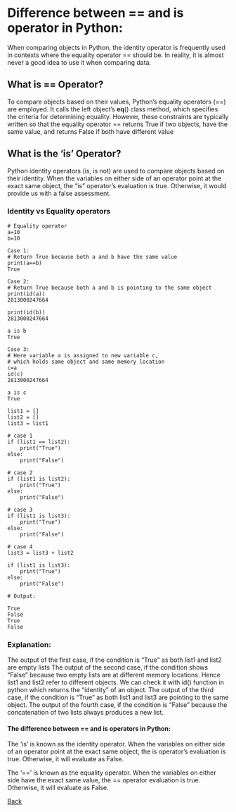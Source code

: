 # Difference between == and is operator in Python:
When comparing objects in Python, the identity operator is frequently used in contexts where the equality operator == should be. In reality, it is almost never a good idea to use it when comparing data.

## What is == Operator?
To compare objects based on their values, Python’s equality operators (==) are employed. It calls the left object’s __eq__() class method, which specifies the criteria for determining equality. However, these constraints are typically written so that the equality operator == returns True if two objects, have the same value, and returns False if both have different value

## What is the ‘is’ Operator?
Python identity operators (is, is not) are used to compare objects based on their identity. When the variables on either side of an operator point at the exact same object, the “is” operator’s evaluation is true. Otherwise, it would provide us with a false assessment.

### Identity vs Equality operators
```
# Equality operator
a=10
b=10

Case 1:
# Return True because both a and b have the same value
print(a==b)
True

Case 2:
# Return True because both a and b is pointing to the same object   
print(id(a))
2813000247664   

print(id(b))
2813000247664    

a is b
True

Case 3:
# Here variable a is assigned to new variable c, 
# which holds same object and same memory location
c=a       
id(c)
2813000247664

a is c     
True

```

```
list1 = []
list2 = []
list3 = list1

# case 1
if (list1 == list2):
	print("True")
else:
	print("False")

# case 2
if (list1 is list2):
	print("True")
else:
	print("False")

# case 3
if (list1 is list3):
	print("True")
else: 
	print("False")
	
# case 4
list3 = list3 + list2

if (list1 is list3):
	print("True")
else: 
	print("False")

# Output:

True
False
True
False
```
### Explanation:

The output of the first case, if the condition is “True” as both list1 and list2 are empty lists
The output of the second case, if the condition shows “False” because two empty lists are at different memory locations. Hence list1 and list2 refer to different objects. We can check it with id() function in python which returns the “identity” of an object.
The output of the third case, if the condition is “True” as both list1 and list3 are pointing to the same object.
The output of the fourth case, if the condition is “False” because the concatenation of two lists always produces a new list.

#### The difference between == and is operators in Python:	
	
The ‘is’ is known as the identity operator.
When the variables on either side of an operator point at the exact same object, the is operator’s evaluation is true. Otherwise, it will evaluate as False.

The ‘==’ is known as the equality operator.
When the variables on either side have the exact same value, the == operator evaluation is true. Otherwise, it will evaluate as False.

[Back](./README.md)
